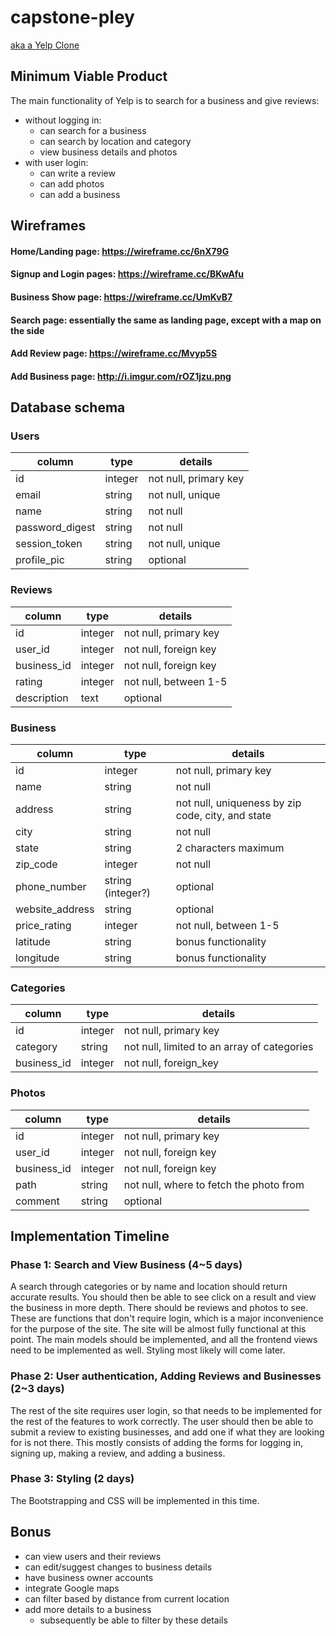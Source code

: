 # capstone-pley
[aka a Yelp Clone](https://pley-app.herokuapp.com/)

## Minimum Viable Product
The main functionality of Yelp is to search for a business and give reviews:
+ without logging in:
  + can search for a business
  + can search by location and category
  + view business details and photos
+ with user login:
  + can write a review
  + can add photos
  + can add a business

## Wireframes
#### Home/Landing page: https://wireframe.cc/6nX79G
#### Signup and Login pages: https://wireframe.cc/BKwAfu
#### Business Show page: https://wireframe.cc/UmKvB7
#### Search page: essentially the same as landing page, except with a map on the side
#### Add Review page: https://wireframe.cc/Mvyp5S
#### Add Business page: http://i.imgur.com/rOZ1jzu.png

## Database schema
### Users
| column | type | details |
| --- | --- | --- |
| id | integer | not null, primary key|
| email | string | not null, unique |
| name | string | not null |
| password_digest | string | not null |
| session_token | string | not null, unique |
| profile_pic | string | optional |

### Reviews
| column | type | details |
| --- | --- | --- |
| id | integer | not null, primary key |
| user_id | integer | not null, foreign key |
| business_id | integer | not null, foreign key |
| rating | integer | not null, between 1-5 |
| description | text | optional |

### Business
| column | type | details |
| --- | --- | --- |
| id | integer | not null, primary key |
| name | string | not null |
| address | string | not null, uniqueness by zip code, city, and state |
| city | string | not null |
| state | string | 2 characters maximum |
| zip_code | integer | not null |
| phone_number | string (integer?) | optional |
| website_address | string | optional |
| price_rating | integer | not null, between 1-5 |
| latitude | string | bonus functionality |
| longitude | string | bonus functionality |


### Categories
| column | type | details |
| --- | --- | --- |
| id | integer | not null, primary key |
| category | string | not null, limited to an array of categories |
| business_id | integer | not null, foreign_key |


### Photos
| column | type | details |
| --- | --- | --- |
| id | integer | not null, primary key |
| user_id | integer | not null, foreign key |
| business_id | integer | not null, foreign key |
| path | string | not null, where to fetch the photo from |
| comment | string | optional |

## Implementation Timeline
### Phase 1: Search and View Business (4~5 days)
A search through categories or by name and location should return accurate results. You should then be able to see click on a result and view the business in more depth. There should be reviews and photos to see. These are functions that don't require login, which is a major inconvenience for the purpose of the site. The site will be almost fully functional at this point. The main models should be implemented, and all the frontend views need to be implemented as well. Styling most likely will come later.

### Phase 2: User authentication, Adding Reviews and Businesses (2~3 days)
The rest of the site requires user login, so that needs to be implemented for the rest of the features to work correctly. The user should then be able to submit a review to existing businesses, and add one if what they are looking for is not there. This mostly consists of adding the forms for logging in, signing up, making a review, and adding a business.

### Phase 3: Styling (2 days)
The Bootstrapping and CSS will be implemented in this time.


## Bonus
+ can view users and their reviews
+ can edit/suggest changes to business details
+ have business owner accounts
+ integrate Google maps
+ can filter based by distance from current location
+ add more details to a business
  + subsequently be able to filter by these details
